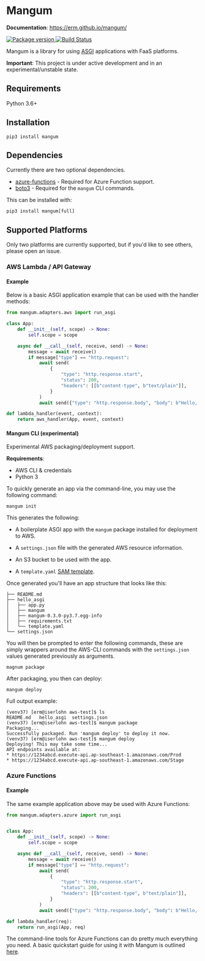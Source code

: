 # Mangum

**Documentation**: https://erm.github.io/mangum/

<a href="https://pypi.org/project/mangum/">
    <img src="https://badge.fury.io/py/mangum.svg" alt="Package version">
</a>
<a href="https://travis-ci.org/erm/mangum">
    <img src="https://travis-ci.org/erm/mangum.svg?branch=master" alt="Build Status">
</a>

Mangum is a library for using [ASGI](https://asgi.readthedocs.io/en/latest/) applications with FaaS platforms.

**Important**: This project is under active development and in an experimental/unstable state.

## Requirements

Python 3.6+

## Installation

```pip3 install mangum```

## Dependencies

Currently there are two optional dependencies.

- [azure-functions](https://github.com/Azure/azure-functions-python-library) - Required for Azure Function support.
- [boto3](https://github.com/boto/boto3) - Required for the `mangum` CLI commands.

This can be installed with:

```pip3 install mangum[full]```

## Supported Platforms

Only two platforms are currently supported, but if you'd like to see others, please open an issue.

### AWS Lambda / API Gateway

#### Example

Below is a basic ASGI application example that can be used with the handler methods:

```python
from mangum.adapters.aws import run_asgi

class App:
    def __init__(self, scope) -> None:
        self.scope = scope

    async def __call__(self, receive, send) -> None:
        message = await receive()
        if message["type"] == "http.request":
            await send(
                {
                    "type": "http.response.start",
                    "status": 200,
                    "headers": [[b"content-type", b"text/plain"]],
                }
            )
            await send({"type": "http.response.body", "body": b"Hello, world!"})

def lambda_handler(event, context):
    return aws_handler(App, event, context)
```

#### Mangum CLI (experimental)

Experimental AWS packaging/deployment support.

**Requirements**:

- AWS CLI & credentials
- Python 3

To quickly generate an app via the command-line, you may use the following command:

```shell
mangum init
```

This generates the following:

* A boilerplate ASGI app with the `mangum` package installed for deployment to AWS.
    
* A `settings.json` file with the generated AWS resource information.

* An S3 bucket to be used with the app.

* A `template.yaml` [SAM template](https://docs.aws.amazon.com/serverless-application-model/latest/developerguide/serverless-sam-template-basics.html).

Once generated you'll have an app structure that looks like this:

```shell
├── README.md
├── hello_asgi
│   ├── app.py
│   ├── mangum
│   ├── mangum-0.3.0-py3.7.egg-info
│   ├── requirements.txt
│   └── template.yaml
└── settings.json
```

You will then be prompted to enter the following commands, these are simply wrappers around the AWS-CLI commands with the `settings.json` values generated previously as arguments.

```shell
magnum package
```

After packaging, you then can deploy:

```shell
mangum deploy
```

Full output example:

```
(venv37) [erm@iserlohn aws-test]$ ls
README.md   hello_asgi  settings.json
(venv37) [erm@iserlohn aws-test]$ mangum package
Packaging...
Successfully packaged. Run 'mangum deploy' to deploy it now.
(venv37) [erm@iserlohn aws-test]$ mangum deploy
Deploying! This may take some time...
API endpoints available at:
* https://1234abcd.execute-api.ap-southeast-1.amazonaws.com/Prod
* https://1234abcd.execute-api.ap-southeast-1.amazonaws.com/Stage
```

### Azure Functions

#### Example
The same example application above may be used with Azure Functions:

```python
from mangum.adapters.azure import run_asgi


class App:
    def __init__(self, scope) -> None:
        self.scope = scope

    async def __call__(self, receive, send) -> None:
        message = await receive()
        if message["type"] == "http.request":
            await send(
                {
                    "type": "http.response.start",
                    "status": 200,
                    "headers": [[b"content-type", b"text/plain"]],
                }
            )
            await send({"type": "http.response.body", "body": b"Hello, world!"})

def lambda_handler(req):
    return run_asgi(App, req)
```

The command-line tools for Azure Functions can do pretty much everything you need. A basic quickstart guide for using it with Mangum is outlined [here](https://erm.github.io/mangum/azure-how-to/).
